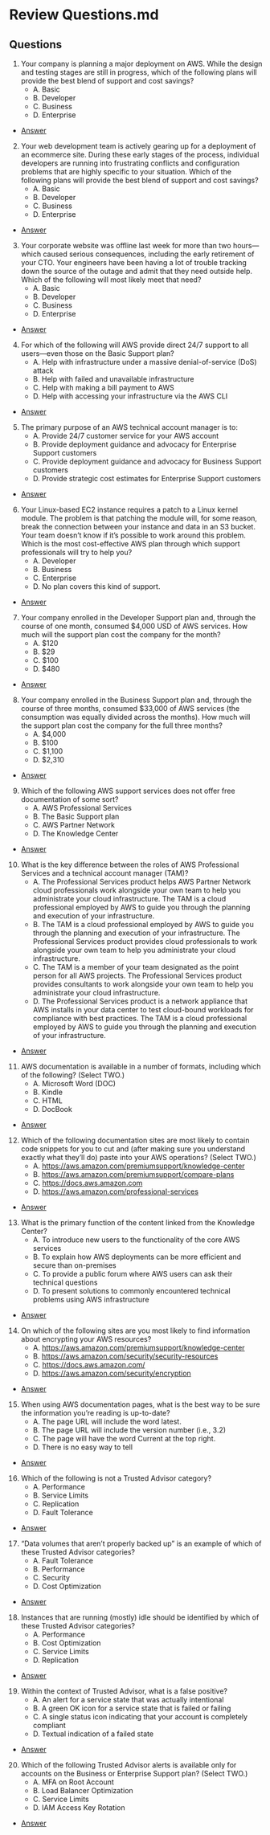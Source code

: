 # Review Questions.md

## Questions
1) Your company is planning a major deployment on AWS. While the design and testing stages
   are still in progress, which of the following plans will provide the best blend of support and
   cost savings?
   * A. Basic
   * B. Developer
   * C. Business
   * D. Enterprise
* [Answer]()

2) Your web development team is actively gearing up for a deployment of an ecommerce site.
  During these early stages of the process, individual developers are running into frustrating
  conflicts and configuration problems that are highly specific to your situation. Which of the
  following plans will provide the best blend of support and cost savings?
     * A. Basic
     * B. Developer
     * C. Business
     * D. Enterprise
* [Answer]()

3) Your corporate website was offline last week for more than two hours—which caused
  serious consequences, including the early retirement of your CTO. Your engineers have
  been having a lot of trouble tracking down the source of the outage and admit that they
  need outside help. Which of the following will most likely meet that need?
     * A. Basic
     * B. Developer
     * C. Business
     * D. Enterprise
* [Answer]()

4) For which of the following will AWS provide direct 24/7 support to all users—even those
   on the Basic Support plan?
   * A. Help with infrastructure under a massive denial-of-service (DoS) attack
   * B. Help with failed and unavailable infrastructure
   * C. Help with making a bill payment to AWS
   * D. Help with accessing your infrastructure via the AWS CLI
* [Answer]()

5) The primary purpose of an AWS technical account manager is to:
     * A. Provide 24/7 customer service for your AWS account
     * B. Provide deployment guidance and advocacy for Enterprise Support customers
     * C. Provide deployment guidance and advocacy for Business Support customers
     * D. Provide strategic cost estimates for Enterprise Support customers
* [Answer]()

6) Your Linux-based EC2 instance requires a patch to a Linux kernel module. The problem
   is that patching the module will, for some reason, break the connection between your
   instance and data in an S3 bucket. Your team doesn’t know if it’s possible to work
   around this problem. Which is the most cost-effective AWS plan through which support
   professionals will try to help you?
   * A. Developer
   * B. Business
   * C. Enterprise
   * D. No plan covers this kind of support.
* [Answer]()

7) Your company enrolled in the Developer Support plan and, through the course of one
   month, consumed $4,000 USD of AWS services. How much will the support plan cost the
   company for the month?
   * A. $120
   * B. $29
   * C. $100
   * D. $480
* [Answer]()

8) Your company enrolled in the Business Support plan and, through the course of three
   months, consumed $33,000 of AWS services (the consumption was equally divided
   across the months). How much will the support plan cost the company for the full
   three months?
   * A. $4,000
   * B. $100
   * C. $1,100
   * D. $2,310
* [Answer]()

9) Which of the following AWS support services does not offer free documentation of
   some sort?
   * A. AWS Professional Services
   * B. The Basic Support plan
   * C. AWS Partner Network
   * D. The Knowledge Center
* [Answer]()

10) What is the key difference between the roles of AWS Professional Services and a technical
    account manager (TAM)?
    * A. The Professional Services product helps AWS Partner Network cloud professionals
         work alongside your own team to help you administrate your cloud infrastructure. The
         TAM is a cloud professional employed by AWS to guide you through the planning and
         execution of your infrastructure.
    * B. The TAM is a cloud professional employed by AWS to guide you through the planning
         and execution of your infrastructure. The Professional Services product provides cloud
         professionals to work alongside your own team to help you administrate your cloud
         infrastructure.
    * C. The TAM is a member of your team designated as the point person for all AWS
         projects. The Professional Services product provides consultants to work alongside
         your own team to help you administrate your cloud infrastructure.
    * D. The Professional Services product is a network appliance that AWS installs in your
         data center to test cloud-bound workloads for compliance with best practices. The
         TAM is a cloud professional employed by AWS to guide you through the planning and
         execution of your infrastructure.
* [Answer]()

11) AWS documentation is available in a number of formats, including which of the following?
    (Select TWO.)
    * A. Microsoft Word (DOC)
    * B. Kindle
    * C. HTML
    * D. DocBook
* [Answer]()

12) Which of the following documentation sites are most likely to contain code snippets for you
    to cut and (after making sure you understand exactly what they’ll do) paste into your AWS
    operations? (Select TWO.)
      * A. https://aws.amazon.com/premiumsupport/knowledge-center
      * B. https://aws.amazon.com/premiumsupport/compare-plans
      * C. https://docs.aws.amazon.com
      * D. https://aws.amazon.com/professional-services
* [Answer]()

13) What is the primary function of the content linked from the Knowledge Center?
     * A. To introduce new users to the functionality of the core AWS services
     * B. To explain how AWS deployments can be more efficient and secure than on-premises
     * C. To provide a public forum where AWS users can ask their technical questions
     * D. To present solutions to commonly encountered technical problems using AWS
          infrastructure
* [Answer]()

14) On which of the following sites are you most likely to find information about encrypting
    your AWS resources?
     * A. https://aws.amazon.com/premiumsupport/knowledge-center
     * B. https://aws.amazon.com/security/security-resources
     * C. https://docs.aws.amazon.com/
     * D. https://aws.amazon.com/security/encryption
* [Answer]()

15) When using AWS documentation pages, what is the best way to be sure the information
    you’re reading is up-to-date?
     * A. The page URL will include the word latest.
     * B. The page URL will include the version number (i.e., 3.2)
     * C. The page will have the word Current at the top right.
     * D. There is no easy way to tell
* [Answer]()

16) Which of the following is not a Trusted Advisor category?
     * A. Performance
     * B. Service Limits
     * C. Replication
     * D. Fault Tolerance
* [Answer]()

17) “Data volumes that aren’t properly backed up” is an example of which of these Trusted
    Advisor categories?
     * A. Fault Tolerance
     * B. Performance
     * C. Security
     * D. Cost Optimization
* [Answer]()

18) Instances that are running (mostly) idle should be identified by which of these Trusted
    Advisor categories?
     * A. Performance
     * B. Cost Optimization
     * C. Service Limits
     * D. Replication
* [Answer]()

19) Within the context of Trusted Advisor, what is a false positive?
     * A. An alert for a service state that was actually intentional
     * B. A green OK icon for a service state that is failed or failing
     * C. A single status icon indicating that your account is completely compliant
     * D. Textual indication of a failed state
* [Answer]()

20) Which of the following Trusted Advisor alerts is available only for accounts on the Business
or Enterprise Support plan? (Select TWO.)
     * A. MFA on Root Account
     * B. Load Balancer Optimization
     * C. Service Limits
     * D. IAM Access Key Rotation
* [Answer]()
